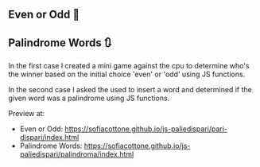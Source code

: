 ## Even or Odd 🎲
## Palindrome Words 🔃

In the first case I created a mini game against the cpu to determine who's the winner based on the initial choice 'even' or 'odd' using JS functions.

In the second case I asked the used to insert a word and determined if the given word was a palindrome using JS functions.


Preview at: 
- Even or Odd: https://sofiacottone.github.io/js-paliedispari/pari-dispari/index.html
- Palindrome Words: https://sofiacottone.github.io/js-paliedispari/palindroma/index.html
